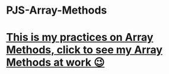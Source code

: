 # PJS-Array-Methods

# [This is my practices on Array Methods, click to see my Array Methods at work 😉](https://pjsalter.github.io/PJS-Array-Methods/)
